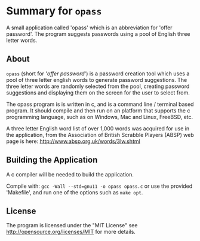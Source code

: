 # Summary for `opass`

A small application called 'opass' which is an abbreviation for 'offer
password'. The program suggests passwords using a pool of English
three letter words.

## About

`opass` (short for '*offer password*') is a password creation tool
which uses a pool of three letter english words to generate password
suggestions. The three letter words are randomly selected from the
pool, creating password suggestions and displaying them on the screen
for the user to select from.

The opass program is is written in c, and is a command line /
terminal based program. It should compile and then run on an platform
that supports the c programming language, such as on Windows, Mac and
Linux, FreeBSD, etc.

A three letter English word list of over 1,000 words was acquired for
use in the application, from the Association of British Scrabble
Players (ABSP) web page is here: http://www.absp.org.uk/words/3lw.shtml

## Building the Application

A c compiler will be needed to build the application.

Compile with: `gcc -Wall --std=gnu11 -o opass opass.c` or use the
provided 'Makefile', and run one of the options such as `make opt`.

## License

The program is licensed under the "MIT License" see
http://opensource.org/licenses/MIT for more details.
